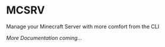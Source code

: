 # MCSRV
Manage your Minecraft Server with more comfort from the CLI

*More Documentation coming...*
